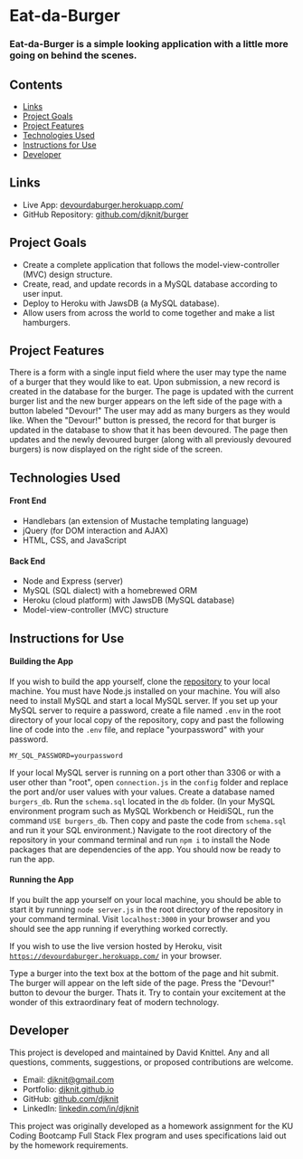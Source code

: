 # Eat-da-Burger

### Eat-da-Burger is a simple looking application with a little more going on behind the scenes.

## Contents
* [Links](#links)
* [Project Goals](#project-goals)
* [Project Features](#project-features)
* [Technologies Used](#technologies-used)
* [Instructions for Use](#instructions-for-use)
* [Developer](#developer)

## Links
* Live App: [devourdaburger.herokuapp.com/](https://devourdaburger.herokuapp.com/)
* GitHub Repository: [github.com/djknit/burger](https://github.com/djknit/burger)

## Project Goals
* Create a complete application that follows the model-view-controller (MVC) design structure.
* Create, read, and update records in a MySQL database according to user input.
* Deploy to Heroku with JawsDB (a MySQL database).
* Allow users from across the world to come together and make a list hamburgers.

## Project Features
There is a form with a single input field where the user may type the name of a burger that they would like to eat. Upon submission, a new record is created in the database for the burger. The page is updated with the current burger list and the new burger appears on the left side of the page with a button labeled "Devour!" The user may add as many burgers as they would like. When the "Devour!" button is pressed, the record for that burger is updated in the database to show that it has been devoured. The page then updates and the newly devoured burger (along with all previously devoured burgers) is now displayed on the right side of the screen.

## Technologies Used
#### Front End
* Handlebars (an extension of Mustache templating language)
* jQuery (for DOM interaction and AJAX)
* HTML, CSS, and JavaScript

#### Back End
* Node and Express (server)
* MySQL (SQL dialect) with a homebrewed ORM
* Heroku (cloud platform) with JawsDB (MySQL database)
* Model-view-controller (MVC) structure

## Instructions for Use
#### Building the App
If you wish to build the app yourself, clone the [repository](https://github.com/djknit/burger) to your local machine. You must have Node.js installed on your machine. You will also need to install MySQL and start a local MySQL server. If you set up your MySQL server to require a password, create a file named `.env` in the root directory of your local copy of the repository, copy and past the following line of code into the `.env` file, and replace "yourpassword" with your password.
```
MY_SQL_PASSWORD=yourpassword
```
If your local MySQL server is running on a port other than 3306 or with a user other than "root", open `connection.js` in the `config` folder and replace the port and/or user values with your values. Create a database named `burgers_db`. Run the `schema.sql` located in the `db` folder. (In your MySQL environment program such as MySQL Workbench or HeidiSQL, run the command `USE burgers_db`. Then copy and paste the code from `schema.sql` and run it your SQL environment.) Navigate to the root directory of the repository in your command terminal and run `npm i` to install the Node packages that are dependencies of the app. You should now be ready to run the app.

#### Running the App
If you built the app yourself on your local machine, you should be able to start it by running `node server.js` in the root directory of the repository in your command terminal. Visit `localhost:3000` in your browser and you should see the app running if everything worked correctly.

If you wish to use the live version hosted by Heroku, visit [`https://devourdaburger.herokuapp.com/`](https://devourdaburger.herokuapp.com/) in your browser.

Type a burger into the text box at the bottom of the page and hit submit. The burger will appear on the left side of the page. Press the "Devour!" button to devour the burger. Thats it. Try to contain your excitement at the wonder of this extraordinary feat of modern technology.

## Developer
This project is developed and maintained by David Knittel. Any and all questions, comments, suggestions, or proposed contributions are welcome.
* Email: [djknit@gmail.com](mailto:djknit@gmail.com)
* Portfolio: [djknit.github.io](https://djknit.github.io/)
* GitHub: [github.com/djknit](https://github.com/djknit)
* LinkedIn: [linkedin.com/in/djknit](https://www.linkedin.com/in/djknit/)

This project was originally developed as a homework assignment for the KU Coding Bootcamp Full Stack Flex program and uses specifications laid out by the homework requirements.